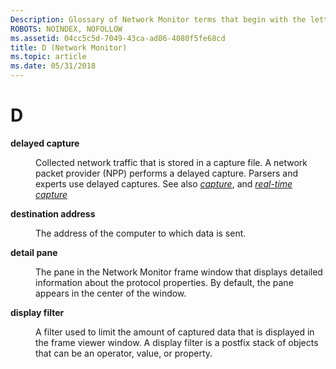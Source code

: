 ```yaml
---
Description: Glossary of Network Monitor terms that begin with the letter D.
ROBOTS: NOINDEX, NOFOLLOW
ms.assetid: 04cc5c5d-7049-43ca-ad06-4080f5fe68cd
title: D (Network Monitor)
ms.topic: article
ms.date: 05/31/2018
---
```


# D

<dl> <dt>

<span id="_netmon_delayed_capture_gly"></span><span id="_NETMON_DELAYED_CAPTURE_GLY"></span>**delayed capture**
</dt> <dd>

Collected network traffic that is stored in a capture file. A network packet provider (NPP) performs a delayed capture. Parsers and experts use delayed captures. See also [*capture*](c.md), and [*real-time capture*](https://docs.microsoft.com/windows)

</dd> <dt>

<span id="_netmon_destination_address_gly"></span><span id="_NETMON_DESTINATION_ADDRESS_GLY"></span>**destination address**
</dt> <dd>

The address of the computer to which data is sent.

</dd> <dt>

<span id="_netmon_detail_pane_gly"></span><span id="_NETMON_DETAIL_PANE_GLY"></span>**detail pane**
</dt> <dd>

The pane in the Network Monitor frame window that displays detailed information about the protocol properties. By default, the pane appears in the center of the window.

</dd> <dt>

<span id="_netmon_display_filter_gly"></span><span id="_NETMON_DISPLAY_FILTER_GLY"></span>**display filter**
</dt> <dd>

A filter used to limit the amount of captured data that is displayed in the frame viewer window. A display filter is a postfix stack of objects that can be an operator, value, or property.

</dd> </dl>

 

 



